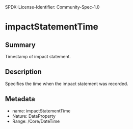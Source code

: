 SPDX-License-Identifier: Community-Spec-1.0

# impactStatementTime

## Summary

Timestamp of impact statement.

## Description

Specifies the time when the impact statement was recorded.

## Metadata

- name: impactStatementTime
- Nature: DataProperty
- Range: /Core/DateTime

